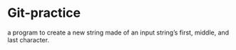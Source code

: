 # Git-practice
a program to create a new string
made of an input string’s first, middle, and last character.
